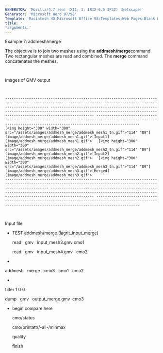 ```yaml
---
GENERATOR: 'Mozilla/4.7 [en] (X11; I; IRIX 6.5 IP32) [Netscape]'
Generator: 'Microsoft Word 97/98'
Template: 'Macintosh HD:Microsoft Office 98:Templates:Web Pages:Blank Web Page'
title: '
*arguments:'
---
```


 Example 7: addmesh/merge

  The objective is to join two meshes using the
  **addmesh/merge**command.
  Two rectangular meshes are read and combined. The **merge** command
  concatenates the meshes.

   
 
  Images of GMV output

   
 
    ---------------------------------------------------------------------------------------------------------------------------------------------------------------- ---------------------------------------------------------------------------------------------------------------------------------------------------------------- ----------------------------------------------------------------------------------------------------------------------------------------------------------------
    [<img height="300" width="300" src="/assets/images/addmesh_merge/addmesh_mesh1_tn.gif">"114" "89"](image/addmesh_merge/addmesh_mesh1.gif">[Input1](image/addmesh_merge/addmesh_mesh1.gif">   [<img height="300" width="300" src="/assets/images/addmesh_merge/addmesh_mesh2_tn.gif">"114" "89"](image/addmesh_merge/addmesh_mesh2.gif">[Input2](image/addmesh_merge/addmesh_mesh2.gif">   [<img height="300" width="300" src="/assets/images/addmesh_merge/addmesh_mesh3_tn.gif">"114" "89"](image/addmesh_merge/addmesh_mesh3.gif">[Merged](image/addmesh_merge/addmesh_mesh3.gif">
    ---------------------------------------------------------------------------------------------------------------------------------------------------------------- ---------------------------------------------------------------------------------------------------------------------------------------------------------------- ----------------------------------------------------------------------------------------------------------------------------------------------------------------
 
  

   
 
  Input file

  
* TEST addmesh/merge (lagrit\_input\_merge)

  read   gmv   input\_mesh3.gmv cmo1

  read   gmv   input\_mesh4.gmv   cmo2

  
*

  addmesh   merge   cmo3   cmo1   cmo2

  
*

  filter 1 0 0

  dump   gmv   output\_merge.gmv  cmo3

  
* begin compare here

  cmo/status

  cmo/printatt//-all-/minmax

  quality

  finish
